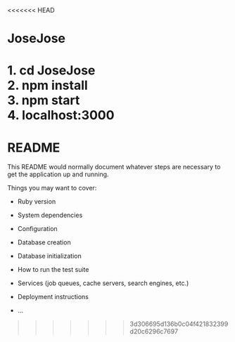 <<<<<<< HEAD
# JoseJose

**1.** cd JoseJose<br>
**2.** npm install<br>
**3.** npm start<br>
**4.** localhost:3000<br>
=======
# README

This README would normally document whatever steps are necessary to get the
application up and running.

Things you may want to cover:

* Ruby version

* System dependencies

* Configuration

* Database creation

* Database initialization

* How to run the test suite

* Services (job queues, cache servers, search engines, etc.)

* Deployment instructions

* ...
>>>>>>> 3d306695d136b0c04f421832399d20c6296c7697
